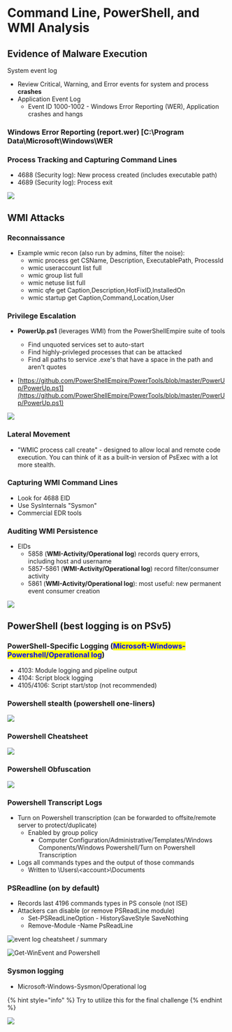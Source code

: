 # Command Line, PowerShell, and WMI Analysis

## Evidence of Malware Execution

System event log

* Review Critical, Warning, and Error events for system and process **crashes**
* Application Event Log
  * Event ID 1000-1002 - Windows Error Reporting (WER), Application crashes and hangs

### Windows Error Reporting (report.wer) \[C:\Program Data\Microsoft\Windows\WER

### Process Tracking and Capturing Command Lines

* 4688 (Security log): New process created (includes executable path)
* 4689 (Security log): Process exit

![](<../../.gitbook/assets/image (24).png>)

## WMI Attacks

### Reconnaissance

* Example wmic recon (also run by admins, filter the noise):
  * wmic process get CSName, Description, ExecutablePath, ProcessId
  * wmic useraccount list full
  * wmic group list full
  * wmic netuse list full
  * wmic qfe get Caption,Description,HotFixID,InstalledOn
  * wmic startup get Caption,Command,Location,User

### Privilege Escalation

*   **PowerUp.ps1** (leverages WMI) from the PowerShellEmpire suite of tools

    * Find unquoted services set to auto-start
    * Find highly-privleged processes that can be attacked
    * Find all paths to service .exe's that have a space in the path and aren't quotes


* [https://github.com/PowerShellEmpire/PowerTools/blob/master/PowerUp/PowerUp.ps1](https://github.com/PowerShellEmpire/PowerTools/blob/master/PowerUp/PowerUp.ps1)

![](<../../.gitbook/assets/image (54).png>)

### Lateral Movement

* "WMIC process call create" - designed to allow local and remote code execution. You can think of it as a built-in version of PsExec with a lot more stealth.&#x20;

### Capturing WMI Command Lines

* Look for 4688 EID
* Use SysInternals "Sysmon"&#x20;
* Commercial EDR tools

### Auditing WMI Persistence

* EIDs
  * 5858 (**WMI-Activity/Operational log**) records query errors, including host and username
  * 5857-5861 (**WMI-Activity/Operational log**) record filter/consumer activity
  * 5861 (**WMI-Activity/Operational log**): most useful: new permanent event consumer creation

![](<../../.gitbook/assets/image (43).png>)

## PowerShell (best logging is on PSv5)

### PowerShell-Specific Logging (<mark style="color:blue;">Microsoft-Windows-Powershell/Operational log</mark>)

* 4103: Module logging and pipeline output
* 4104: Script block logging
* 4105/4106: Script start/stop (not recommended)

### Powershell stealth (powershell one-liners)

&#x20;

![](<../../.gitbook/assets/image (34).png>)

### Powershell Cheatsheet

![](<../../.gitbook/assets/image (40).png>)

### Powershell Obfuscation

![](<../../.gitbook/assets/image (59).png>)

### Powershell Transcript Logs

* Turn on Powershell transcription (can be forwarded to offsite/remote server to protect/duplicate)
  * Enabled by group policy
    * Computer Configuration/Administrative/Templates/Windows Components/Windows Powershell/Turn on Powershell Transcription
* Logs all commands types and the output of those commands
  * Written to \Users\\\<account>\Documents

### PSReadline (on by default)

* Records last 4196 commands types in PS console (not ISE)
* Attackers can disable (or remove PSReadLine module)
  * Set-PSReadLineOption - HistorySaveStyle SaveNothing
  * Remove-Module -Name PsReadLine

![event log cheatsheet / summary](<../../.gitbook/assets/image (33).png>)

![Get-WinEvent and Powershell](<../../.gitbook/assets/image (56).png>)

### Sysmon logging

* Microsoft-Windows-Sysmon/Operational log

{% hint style="info" %}
Try to utilize this for the final challenge
{% endhint %}

![](<../../.gitbook/assets/image (53).png>)

